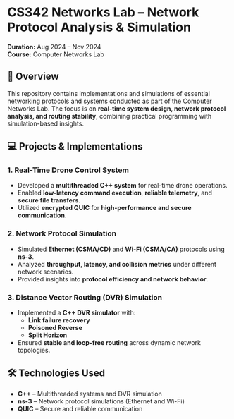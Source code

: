 # **CS342 Networks Lab – Network Protocol Analysis & Simulation**

**Duration:** Aug 2024 – Nov 2024  
**Course:** Computer Networks Lab  



## **📝 Overview**
This repository contains implementations and simulations of essential networking protocols and systems conducted as part of the Computer Networks Lab. The focus is on **real-time system design, network protocol analysis, and routing stability**, combining practical programming with simulation-based insights.  



## **💻 Projects & Implementations**

### **1. Real-Time Drone Control System**
- Developed a **multithreaded C++ system** for real-time drone operations.  
- Enabled **low-latency command execution**, **reliable telemetry**, and **secure file transfers**.  
- Utilized **encrypted QUIC** for **high-performance and secure communication**.  

### **2. Network Protocol Simulation**
- Simulated **Ethernet (CSMA/CD)** and **Wi-Fi (CSMA/CA)** protocols using **ns-3**.  
- Analyzed **throughput, latency, and collision metrics** under different network scenarios.  
- Provided insights into **protocol efficiency and network behavior**.  

### **3. Distance Vector Routing (DVR) Simulation**
- Implemented a **C++ DVR simulator** with:  
  - **Link failure recovery**  
  - **Poisoned Reverse**  
  - **Split Horizon**  
- Ensured **stable and loop-free routing** across dynamic network topologies.  



## **🛠️ Technologies Used**
- **C++** – Multithreaded systems and DVR simulation  
- **ns-3** – Network protocol simulations (Ethernet and Wi-Fi)  
- **QUIC** – Secure and reliable communication  


